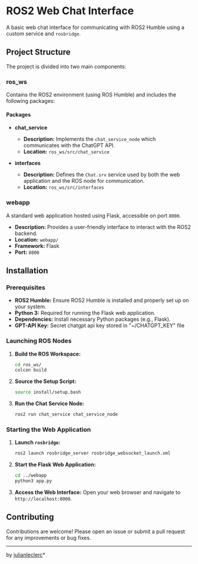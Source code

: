 # ROS2 Web Chat Interface

A basic web chat interface for communicating with ROS2 Humble using a custom service and `rosbridge`.

## Project Structure

The project is divided into two main components:

### ros_ws

Contains the ROS2 environment (using ROS Humble) and includes the following packages:

#### Packages

- **chat_service**
  - **Description:** Implements the `chat_service_node` which communicates with the ChatGPT API.
  - **Location:** `ros_ws/src/chat_service`

- **interfaces**
  - **Description:** Defines the `Chat.srv` service used by both the web application and the ROS node for communication.
  - **Location:** `ros_ws/src/interfaces`

### webapp

A standard web application hosted using Flask, accessible on port `8000`.

- **Description:** Provides a user-friendly interface to interact with the ROS2 backend.
- **Location:** `webapp/`
- **Framework:** Flask
- **Port:** `8000`

## Installation

### Prerequisites

- **ROS2 Humble:** Ensure ROS2 Humble is installed and properly set up on your system.
- **Python 3:** Required for running the Flask web application.
- **Dependencies:** Install necessary Python packages (e.g., Flask).
- **GPT-API Key:** Secret chatgpt api key stored in "~/CHATGPT_KEY" file

### Launching ROS Nodes

1. **Build the ROS Workspace:**
   ```bash
   cd ros_ws/
   colcon build
   ```

2. **Source the Setup Script:**
   ```bash
   source install/setup.bash
   ```

3. **Run the Chat Service Node:**
   ```bash
   ros2 run chat_service chat_service_node
   ```

### Starting the Web Application

1. **Launch `rosbridge`:**
   ```bash
   ros2 launch rosbridge_server rosbridge_websocket_launch.xml
   ```

2. **Start the Flask Web Application:**
   ```bash
   cd ../webapp
   python3 app.py
   ```

3. **Access the Web Interface:**
   Open your web browser and navigate to `http://localhost:8000`.

## Contributing

Contributions are welcome! Please open an issue or submit a pull request for any improvements or bug fixes.

---

by [julianleclerc](https://github.com/julianleclerc)*
